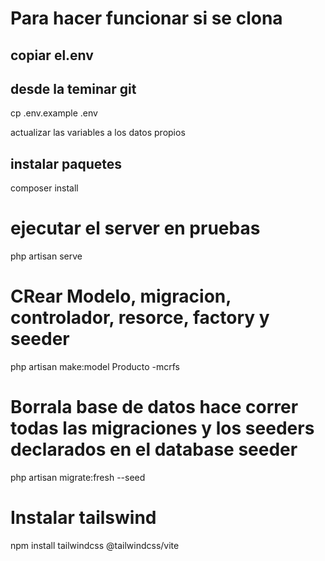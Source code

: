 # Para hacer funcionar si se clona
## copiar el.env 
## desde la teminar git
cp .env.example .env

actualizar las variables a los datos propios 

## instalar paquetes

composer install


# ejecutar el server en pruebas
php artisan serve

# CRear Modelo, migracion, controlador, resorce, factory y seeder
php artisan make:model Producto -mcrfs

# Borrala base de datos hace correr todas las migraciones y los seeders declarados en el database seeder 

php artisan migrate:fresh --seed

# Instalar tailswind

 npm install tailwindcss @tailwindcss/vite
